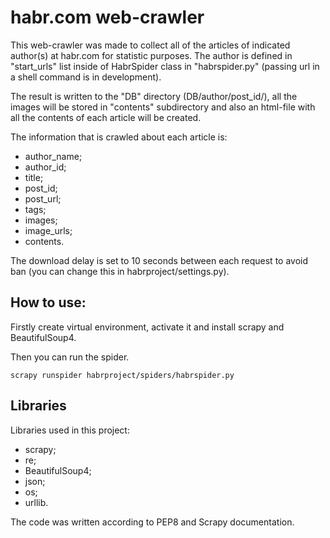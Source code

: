 # habr.com web-crawler

This web-crawler was made to collect all of the articles of indicated author(s) at habr.com for statistic purposes.
The author is defined in "start_urls" list inside of HabrSpider class in "habrspider.py" (passing url in a shell command is in development).

The result is written to the "DB" directory (DB/author/post_id/), all the images will be stored in "contents" subdirectory and also an html-file with all the contents of each article will be created.

The information that is crawled about each article is:
- author_name;
- author_id;
- title;
- post_id;
- post_url;
- tags;
- images;
- image_urls;
- contents.

The download delay is set to 10 seconds between each request to avoid ban (you can change this in habrproject/settings.py).

## How to use:

Firstly create virtual environment, activate it and install scrapy and BeautifulSoup4.

Then you can run the spider.
```shell
scrapy runspider habrproject/spiders/habrspider.py
```

## Libraries
Libraries used in this project:
- scrapy;
- re;
- BeautifulSoup4;
- json;
- os;
- urllib.

The code was written according to PEP8 and Scrapy documentation.
